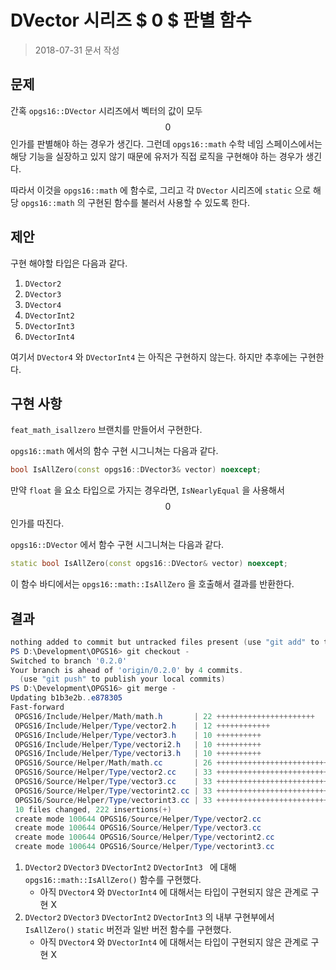 # DVector 시리즈 $ 0 $ 판별 함수

> 2018-07-31 문서 작성

## 문제

간혹 `opgs16::DVector` 시리즈에서 벡터의 값이 모두 $$ 0 $$ 인가를 판별해야 하는 경우가 생긴다. 그런데 `opgs16::math` 수학 네임 스페이스에서는 해당 기능을 실장하고 있지 않기 때문에 유저가 직접 로직을 구현해야 하는 경우가 생긴다. 

따라서 이것을 `opgs16::math` 에 함수로, 그리고 각 `DVector` 시리즈에 `static` 으로 해당 `opgs16::math` 의 구현된 함수를 불러서 사용할 수 있도록 한다.

## 제안

구현 해야할 타입은 다음과 같다.

1. `DVector2`
2. `DVector3`
3. `DVector4`
4. `DVectorInt2`
5. `DVectorInt3`
6. `DVectorInt4`

여기서 `DVector4` 와 `DVectorInt4` 는 아직은 구현하지 않는다. 하지만 추후에는 구현한다.

## 구현 사항

`feat_math_isallzero` 브랜치를 만들어서 구현한다.

`opgs16::math` 에서의 함수 구현 시그니쳐는 다음과 같다.

``` c++
bool IsAllZero(const opgs16::DVector3& vector) noexcept;
```

만약 `float` 을 요소 타입으로 가지는 경우라면, `IsNearlyEqual` 을 사용해서 $$ 0 $$ 인가를 따진다.

`opgs16::DVector` 에서 함수 구현 시그니쳐는 다음과 같다.

``` c++
static bool IsAllZero(const opgs16::DVector& vector) noexcept;
```

이 함수 바디에서는 `opgs16::math::IsAllZero` 을 호출해서 결과를 반환한다.

## 결과

``` powershell
nothing added to commit but untracked files present (use "git add" to track)
PS D:\Development\OPGS16> git checkout -
Switched to branch '0.2.0'
Your branch is ahead of 'origin/0.2.0' by 4 commits.
  (use "git push" to publish your local commits)
PS D:\Development\OPGS16> git merge -
Updating b1b3e2b..e878305
Fast-forward
 OPGS16/Include/Helper/Math/math.h       | 22 ++++++++++++++++++++++
 OPGS16/Include/Helper/Type/vector2.h    | 12 ++++++++++++
 OPGS16/Include/Helper/Type/vector3.h    | 10 ++++++++++
 OPGS16/Include/Helper/Type/vectori2.h   | 10 ++++++++++
 OPGS16/Include/Helper/Type/vectori3.h   | 10 ++++++++++
 OPGS16/Source/Helper/Math/math.cc       | 26 ++++++++++++++++++++++++++
 OPGS16/Source/Helper/Type/vector2.cc    | 33 +++++++++++++++++++++++++++++++++
 OPGS16/Source/Helper/Type/vector3.cc    | 33 +++++++++++++++++++++++++++++++++
 OPGS16/Source/Helper/Type/vectorint2.cc | 33 +++++++++++++++++++++++++++++++++
 OPGS16/Source/Helper/Type/vectorint3.cc | 33 +++++++++++++++++++++++++++++++++
 10 files changed, 222 insertions(+)
 create mode 100644 OPGS16/Source/Helper/Type/vector2.cc
 create mode 100644 OPGS16/Source/Helper/Type/vector3.cc
 create mode 100644 OPGS16/Source/Helper/Type/vectorint2.cc
 create mode 100644 OPGS16/Source/Helper/Type/vectorint3.cc
```

1. `DVector2` `DVector3` `DVectorInt2` `DVectorInt3 ` 에 대해 `opgs16::math::IsAllZero()` 함수를 구현했다.
   * 아직 `DVector4` 와 `DVectorInt4` 에 대해서는 타입이 구현되지 않은 관계로 구현 X
2. `DVector2` `DVector3` `DVectorInt2` `DVectorInt3` 의 내부 구현부에서 `IsAllZero()` `static` 버전과 일반 버전 함수를 구현했다.
   * 아직 `DVector4` 와 `DVectorInt4` 에 대해서는 타입이 구현되지 않은 관계로 구현 X